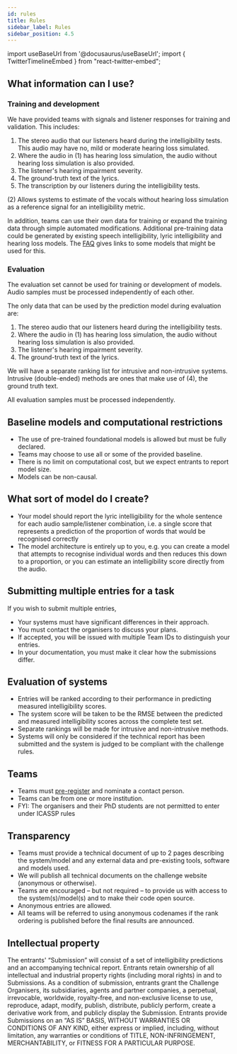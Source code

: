 ```yaml
---
id: rules
title: Rules
sidebar_label: Rules
sidebar_position: 4.5
---
```

import useBaseUrl from '@docusaurus/useBaseUrl';
import { TwitterTimelineEmbed } from "react-twitter-embed";

## What information can I use?

### Training and development

We have provided teams with signals and listener responses for training and validation. This includes:

1. The stereo audio that our listeners heard during the intelligibility tests. This audio may have no, mild or moderate hearing loss simulated.
2. Where the audio in (1) has hearing loss simulation, the audio without hearing loss simulation is also provided. 
3. The listener's hearing impairment severity.
4. The ground-truth text of the lyrics.
5. The transcription by our listeners during the intelligibility tests.

(2) Allows systems to estimate of the vocals without hearing loss simulation as a reference signal for an intelligibility metric.

In addition, teams can use their own data for training or expand the training data through simple automated modifications.
Additional pre-training data could be generated by existing speech intelligibility, lyric intelligibility and hearing loss models.
The [FAQ](./FAQs) gives links to some models that might be used for this.

### Evaluation

The evaluation set cannot be used for training or development of models. Audio samples must be processed independently of each other.

The only data that can be used by the prediction model during evaluation are:
1. The stereo audio that our listeners heard during the intelligibility tests.
2. Where the audio in (1) has hearing loss simulation, the audio without hearing loss simulation is also provided. 
3. The listener's hearing impairment severity.
4. The ground-truth text of the lyrics.

We will have a separate ranking list for intrusive and non-intrusive systems. Intrusive (double-ended) methods are ones that make use of (4), the ground truth text.

All evaluation samples must be processed independently. 

## Baseline models and computational restrictions

* The use of pre-trained foundational models is allowed but must be fully declared.
* Teams may choose to use all or some of the provided baseline.
* There is no limit on computational cost, but we expect entrants to report model size.
* Models can be non-causal.

## What sort of model do I create?

* Your model should report the lyric intelligibility for the whole sentence for each audio sample/listener combination, 
i.e. a single score that represents a prediction of the proportion of words that would be recognised correctly
* The model architecture is entirely up to you, e.g. you can create a model that attempts to recognise individual 
words and then reduces this down to a proportion, or you can estimate an intelligibility score directly from the audio.

## Submitting multiple entries for a task

If you wish to submit multiple entries,

* Your systems must have significant differences in their approach.
* You must contact the organisers to discuss your plans.
* If accepted, you will be issued with multiple Team IDs to distinguish your entries.
* In your documentation, you must make it clear how the submissions differ.

## Evaluation of systems

* Entries will be ranked according to their performance in predicting measured intelligibility scores.
* The system score will be taken to be the RMSE between the predicted and measured intelligibility scores across the complete test set.
* Separate rankings will be made for intrusive and non-intrusive methods.
* Systems will only be considered if the technical report has been submitted and the system is judged to be compliant with the challenge rules.

## Teams

* Teams must [pre-register](./registration) and nominate a contact person.
* Teams can be from one or more institution.
* FYI: The organisers and their PhD students are not permitted to enter under ICASSP rules

## Transparency

* Teams must provide a technical document of up to 2 pages describing the system/model and any external data and pre-existing tools, software and models used.
* We will publish all technical documents on the challenge website (anonymous or otherwise).
* Teams are encouraged – but not required – to provide us with access to the system(s)/model(s) and to make their code open source.
* Anonymous entries are allowed.
* All teams will be referred to using anonymous codenames if the rank ordering is published before the final results are announced.

## Intellectual property

The entrants' “Submission” will consist of a set of intelligibility predictions and an accompanying technical report. Entrants retain ownership of all intellectual and industrial property rights (including moral rights) in and to Submissions. As a condition of submission, entrants grant the Challenge Organisers, its subsidiaries, agents and partner companies, a perpetual, irrevocable, worldwide, royalty-free, and non-exclusive license to use, reproduce, adapt, modify, publish, distribute, publicly perform, create a derivative work from, and publicly display the Submission. Entrants provide Submissions on an “AS IS” BASIS, WITHOUT WARRANTIES OR CONDITIONS OF ANY KIND, either express or implied, including, without limitation, any warranties or conditions of TITLE, NON-INFRINGEMENT, MERCHANTABILITY, or FITNESS FOR A PARTICULAR PURPOSE.
